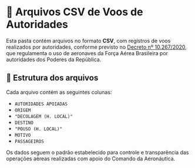 # 📁 Arquivos CSV de Voos de Autoridades

Esta pasta contém arquivos no formato **CSV**, com registros de voos realizados por autoridades, conforme previsto no [Decreto nº 10.267/2020](https://www.planalto.gov.br/ccivil_03/_ato2019-2022/2020/decreto/d10267.htm), que regulamenta o uso de aeronaves da Força Aérea Brasileira por autoridades dos Poderes da República.

## 📄 Estrutura dos arquivos

Cada arquivo contém as seguintes colunas:

- `AUTORIDADES APOIADAS`  
- `ORIGEM`  
- `"DECOLAGEM (H. LOCAL)"`  
- `DESTINO`  
- `"POUSO (H. LOCAL)"`  
- `MOTIVO`  
- `PASSAGEIROS`

Os dados seguem o padrão estabelecido para controle e transparência das operações aéreas realizadas com apoio do Comando da Aeronáutica.
